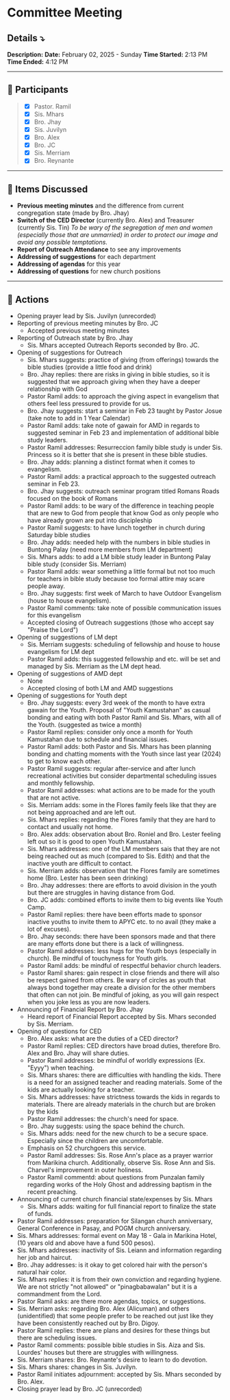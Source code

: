 # Committee Meeting
## Details ⤵️
**Description:** 
**Date:** February 02, 2025 - Sunday
**Time Started:** 2:13 PM 
**Time Ended:** 4:12 PM
***
## 📌 Participants
> - [x] Pastor. Ramil
> - [x] Sis. Mhars
> - [x] Bro. Jhay
> - [x] Sis. Juvilyn
> - [x] Bro. Alex
> - [x] Bro. JC
> - [x] Sis. Merriam
> - [x] Bro. Reynante

***
## 📌 Items Discussed
- **Previous meeting minutes** and the difference from current congregation state (made by Bro. Jhay)
- **Switch of the CED Director** (currently Bro. Alex) and Treasurer (currently Sis. Tin)
	*To be wary of the segregation of men and women (especially those that are unmarried) in order to protect our image and avoid any possible temptations.*
- **Report of Outreach Attendance** to see any improvements
- **Addressing of suggestions** for each department
- **Addressing of agendas** for this year
- **Addressing of questions** for new church positions

***
## 📌 Actions
- Opening prayer lead by Sis. Juvilyn (unrecorded)
- Reporting of previous meeting minutes by Bro. JC
	- Accepted previous meeting minutes
- Reporting of Outreach state by Bro. Jhay
	- Sis. Mhars accepted Outreach Reports seconded by Bro. JC.
- Opening of suggestions for Outreach
	- Sis. Mhars suggests: practice of giving (from offerings) towards the bible studies (provide a little food and drink)
	- Bro. Jhay replies: there are risks in giving in bible studies, so it is suggested that we approach giving when they have a deeper relationship with God
	- Pastor Ramil adds: to approach the giving aspect in evangelism that others feel less pressured to provide for us.
	- Bro. Jhay suggests: start a seminar in Feb 23 taught by Pastor Josue (take note to add in 1 Year Calendar)
	- Pastor Ramil adds: take note of gawain for AMD in regards to suggested seminar in Feb 23 and implementation of additional bible study leaders.
	- Pastor Ramil addresses: Resurreccion family bible study is under Sis. Princess so it is better that she is present in these bible studies.
	- Bro. Jhay adds: planning a distinct format when it comes to evangelism.
	- Pastor Ramil adds: a practical approach to the suggested outreach seminar in Feb 23.
	- Bro. Jhay suggests: outreach seminar program titled Romans Roads focused on the book of Romans
	- Pastor Ramil adds: to be wary of the difference in teaching people that are new to God from people that know God as only people who have already grown are put into discipleship
	- Pastor Ramil suggests: to have lunch together in church during Saturday bible studies
	- Bro. Jhay adds: needed help with the numbers in bible studies in Buntong Palay (need more members from LM department)
	- Sis. Mhars adds: to add a LM bible study leader in Buntong Palay bible study (consider Sis. Merriam)
	- Pastor Ramil adds: wear something a little formal but not too much for teachers in bible study because too formal attire may scare people away.
	- Bro. Jhay suggests: first week of March to have Outdoor Evangelism (house to house evangelism).
	- Pastor Ramil comments: take note of possible communication issues for this evangelism
	- Accepted closing of Outreach suggestions (those who accept say "Praise the Lord")
- Opening of suggestions of LM dept
	- Sis. Merriam suggests: scheduling of fellowship and house to house evangelism for LM dept
	- Pastor Ramil adds: this suggested fellowship and etc. will be set and managed by Sis. Merriam as the LM dept head.
- Opening of suggestions of AMD dept
	- None
	- Accepted closing of both LM and AMD suggestions
- Opening of suggestions for Youth dept
	- Bro. Jhay suggests: every 3rd week of the month to have extra gawain for the Youth. Proposal of "Youth Kamustahan" as casual bonding and eating with both Pastor Ramil and Sis. Mhars, with all of the Youth. (suggested as twice a month)
	- Pastor Ramil replies: consider only once a month for Youth Kamustahan due to schedule and financial issues.
	- Pastor Ramil adds: both Pastor and Sis. Mhars has been planning bonding and chatting moments with the Youth since last year (2024) to get to know each other.
	- Pastor Ramil suggests: regular after-service and after lunch recreational activities but consider departmental scheduling issues and monthly fellowship.
	- Pastor Ramil addresses: what actions are to be made for the youth that are not active.
	- Sis. Merriam adds: some in the Flores family feels like that they are not being approached and are left out.
	- Sis. Mhars replies: regarding the Flores family that they are hard to contact and usually not home.
	- Bro. Alex adds: observation about Bro. Roniel and Bro. Lester feeling left out so it is good to open Youth Kamustahan.
	- Sis. Mhars addresses: one of the LM members sais that they are not being reached out as much (compared to Sis. Edith) and that the inactive youth are difficult to contact.
	- Sis. Merriam adds: observation that the Flores family are sometimes home (Bro. Lester has been seen drinking)
	- Bro. Jhay addresses: there are efforts to avoid division in the youth but there are struggles in having distance from God.
	- Bro. JC adds: combined efforts to invite them to big events like Youth Camp.
	- Pastor Ramil replies: there have been efforts made to sponsor inactive youths to invite them to APYC etc. to no avail (they make a lot of excuses).
	- Bro. Jhay seconds: there have been sponsors made and that there are many efforts done but there is a lack of willingness.
	- Pastor Ramil addresses: less hugs for the Youth boys (especially in church). Be mindful of touchyness for Youth girls.
	- Pastor Ramil adds: be mindful of respectful behavior church leaders. 
	- Pastor Ramil shares: gain respect in close friends and there will also be respect gained from others. Be wary of circles as youth that always bond together may create a division for the other members that often can not join. Be mindful of joking, as you will gain respect when you joke less as you are now leaders.
- Announcing of Financial Report by Bro. Jhay
	- Heard report of Financial Report accepted by Sis. Mhars seconded by Sis. Merriam.
- Opening of questions for CED
	- Bro. Alex asks: what are the duties of a CED director?
	- Pastor Ramil replies: CED directors have broad duties, therefore Bro. Alex and Bro. Jhay will share duties.
	- Pastor Ramil addresses: be mindful of worldly expressions (Ex. "Eyyy") when teaching.
	- Sis. Mhars shares: there are difficulties with handling the kids. There is a need for an assigned teacher and reading materials. Some of the kids are actually looking for a teacher.
	- Sis. Mhars addresses: have strictness towards the kids in regards to materials. There are already materials in the church but are broken by the kids
	- Pastor Ramil addresses: the church's need for space.
	- Bro. Jhay suggests: using the space behind the church.
	- Sis. Mhars adds: need for the new church to be a secure space. Especially since the children are uncomfortable.
	- Emphasis on 52 churchgoers this service.
	- Pastor Ramil addresses: Sis. Rose Ann's place as a prayer warrior from Marikina church. Additionally, observe Sis. Rose Ann and Sis. Charvel's improvement in outer holiness.
	- Pastor Ramil commentd: about questions from Punzalan family regarding works of the Holy Ghost and addressing baptism in the recent preaching.
- Announcing of current church financial state/expenses by Sis. Mhars
	- Sis. Mhars adds: waiting for full financial report to finalize the state of funds.
- Pastor Ramil addresses: preparation for Silangan church anniversary, General Conference in Pasay, and POGM church anniversary.
- Sis. Mhars addresses: formal event on May 18 - Gala in Marikina Hotel, (10 years old and above have a fund 500 pesos).
- Sis. Mhars addresses: inactivity of Sis. Leiann and information regarding her job and haircut. 
- Bro. Jhay addresses: is it okay to get colored hair with the person's natural hair color.
- Sis. Mhars replies: it is from their own conviction and regarding hygiene. We are not strictly "not allowed" or "pinagbabawalan" but it is a commandment from the Lord.
- Pastor Ramil asks: are there more agendas, topics, or suggestions.
- Sis. Merriam asks: regarding Bro. Alex (Alicuman) and others (unidentified) that some people prefer to be reached out just like they have been consistently reached out by Bro. Digoy.
- Pastor Ramil replies: there are plans and desires for these things but there are scheduling issues.
- Pastor Ramil comments: possible bible studies in Sis. Aiza and Sis. Lourdes' houses but there are struggles with willingness.
- Sis. Merriam shares: Bro. Reynante's desire to learn to do devotion.
- Sis. Mhars shares: changes in Sis. Juvilyn.
- Pastor Ramil initiates adjournment: accepted by Sis. Mhars seconded by Bro. Alex.
- Closing prayer lead by Bro. JC (unrecorded)
